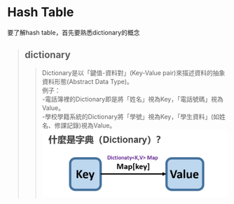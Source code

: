 # Hash Table
要了解hash table，首先要熟悉dictionary的概念     
>## dictionary
>>Dictionary是以「鍵值-資料對」(Key-Value pair)來描述資料的抽象資料形態(Abstract Data Type)。      
>>例子：       
>>-電話簿裡的Dictionary即是將「姓名」視為Key，「電話號碼」視為Value。       
>>-學校學籍系統的Dictionary將「學號」視為Key，「學生資料」(如姓名、修課記錄)視為Value。        
![image](https://github.com/wangshuti/DSA/blob/master/week11/image/DIC.JPG)


